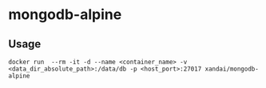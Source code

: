 # mongodb-alpine

## Usage

```
docker run  --rm -it -d --name <container_name> -v <data_dir_absolute_path>:/data/db -p <host_port>:27017 xandai/mongodb-alpine
```
